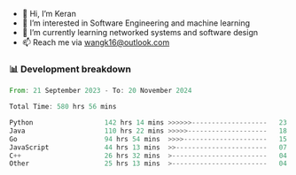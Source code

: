 - 👋 Hi, I’m Keran
- 👀 I’m interested in Software Engineering and machine learning
- 🌱 I’m currently learning networked systems and software design
- 📫 Reach me via wangk16@outlook.com


###  📊 Development breakdown
<!--START_SECTION:waka-->

```rust
From: 21 September 2023 - To: 20 November 2024

Total Time: 580 hrs 56 mins

Python                  142 hrs 14 mins >>>>>>-------------------   23.47 %
Java                    110 hrs 22 mins >>>>>--------------------   18.21 %
Go                      94 hrs 54 mins  >>>>---------------------   15.66 %
JavaScript              44 hrs 13 mins  >>-----------------------   07.30 %
C++                     26 hrs 32 mins  >------------------------   04.38 %
Other                   25 hrs 13 mins  >------------------------   04.16 %
```

<!--END_SECTION:waka-->

<!---
keran-w/keran-w is a ✨ special ✨ repository because its `README.md` (this file) appears on your GitHub profile.
You can click the Preview link to take a look at your changes.
--->

